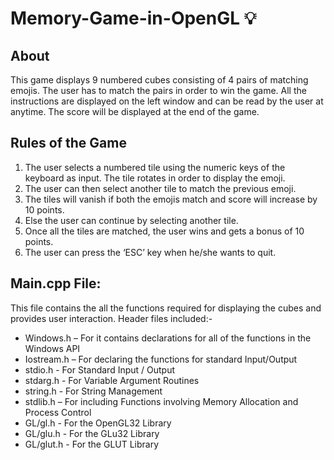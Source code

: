# Memory-Game-in-OpenGL :bulb:
## About 
This game displays 9 numbered cubes consisting of 4 pairs of matching emojis.
The user has to match the pairs in order to win the game.
All the instructions are displayed on the left window and can be read by the user at anytime. 
The score will be displayed at the end of the game.
## Rules of the Game
1.	The user selects a numbered tile using the numeric keys of the keyboard as input. The tile rotates in order to display the emoji.
2.	The user can then select another tile to match the previous emoji.
3.	The tiles will vanish if both the emojis match and score will increase by 10 points.
4.	Else the user can continue by selecting another tile.
5.	Once all the tiles are matched, the user wins and gets a bonus of 10 points.
6.	The user can press the ‘ESC’ key when he/she wants to quit.
## Main.cpp File:
This file contains the all the functions required for displaying the cubes and provides user interaction.
Header files included:-
-	Windows.h – For it contains declarations for all of the functions in the Windows API
-	Iostream.h – For declaring the functions for standard Input/Output
-	stdio.h - For Standard Input / Output
-	stdarg.h - For Variable Argument Routines
-	string.h - For String Management
-	stdlib.h – For including Functions involving Memory Allocation and Process Control
-	GL/gl.h - For the OpenGL32 Library
-	GL/glu.h - For the GLu32 Library
-	GL/glut.h - For the GLUT Library

